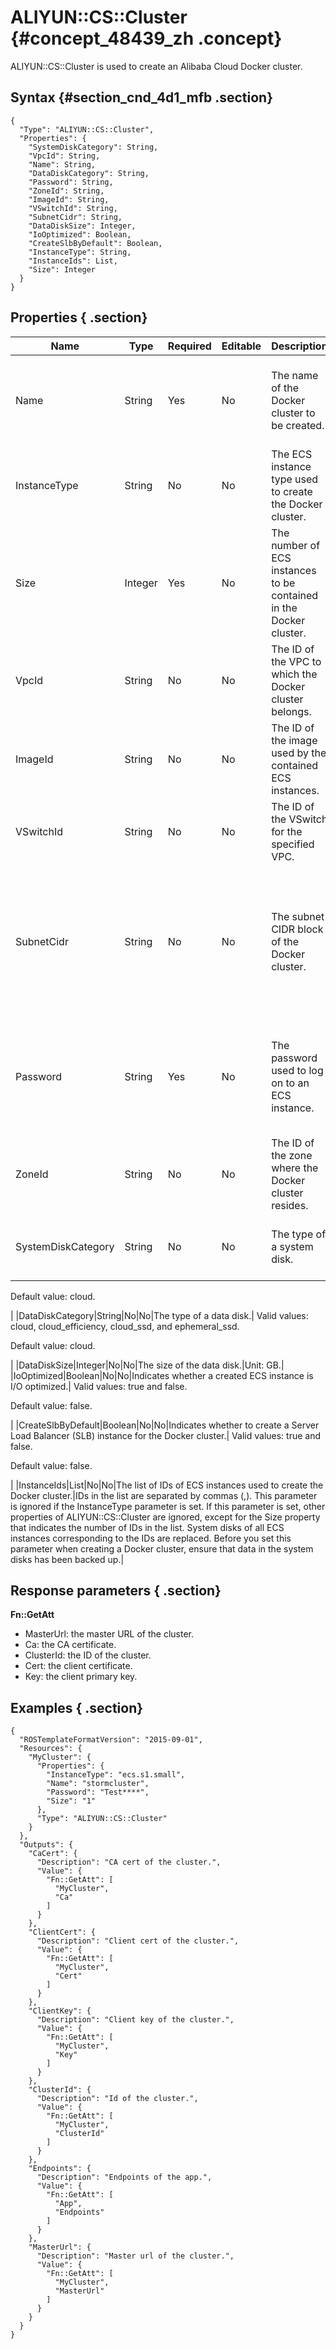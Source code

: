 # ALIYUN::CS::Cluster {#concept_48439_zh .concept}

ALIYUN::CS::Cluster is used to create an Alibaba Cloud Docker cluster.

## Syntax {#section_cnd_4d1_mfb .section}

```language-json
{
  "Type": "ALIYUN::CS::Cluster",
  "Properties": {
    "SystemDiskCategory": String,
    "VpcId": String,
    "Name": String,
    "DataDiskCategory": String,
    "Password": String,
    "ZoneId": String,
    "ImageId": String,
    "VSwitchId": String,
    "SubnetCidr": String,
    "DataDiskSize": Integer,
    "IoOptimized": Boolean,
    "CreateSlbByDefault": Boolean,
    "InstanceType": String,
    "InstanceIds": List,
    "Size": Integer
  }
}
```

## Properties { .section}

|Name|Type|Required|Editable|Description|Validity|
|----|----|--------|--------|-----------|--------|
|Name|String|Yes|No|The name of the Docker cluster to be created.|The name must be 1 to 64 characters in length and can contain letters, digits, and hyphens \(-\).|
|InstanceType|String|No|No|The ECS instance type used to create the Docker cluster.|None|
|Size |Integer|Yes|No|The number of ECS instances to be contained in the Docker cluster.|None|
|VpcId|String|No|No|The ID of the VPC to which the Docker cluster belongs.|None|
|ImageId|String|No|No|The ID of the image used by the contained ECS instances.|None|
|VSwitchId|String|No|No|The ID of the VSwitch for the specified VPC.|None|
|SubnetCidr|String|No|No|The subnet CIDR block of the Docker cluster.|The allowed subnet CIDR block ranges from 172.17.0.0/24 to 172.31.0.0/24. Make sure that the subnet CIDR block is different from that of the VPC.|
|Password|String|Yes|No|The password used to log on to an ECS instance.|The password must be 8 to 30 characters in length and can contain letters and digits. It cannot contain any special characters.|
|ZoneId|String|No|No|The ID of the zone where the Docker cluster resides.|None|
|SystemDiskCategory|String|No|No|The type of a system disk.| Valid values: cloud, cloud\_efficiency, cloud\_ssd, and ephemeral\_ssd.

 Default value: cloud.

 |
|DataDiskCategory|String|No|No|The type of a data disk.| Valid values: cloud, cloud\_efficiency, cloud\_ssd, and ephemeral\_ssd.

 Default value: cloud.

 |
|DataDiskSize|Integer|No|No|The size of the data disk.|Unit: GB.|
|IoOptimized|Boolean|No|No|Indicates whether a created ECS instance is I/O optimized.| Valid values: true and false.

 Default value: false.

 |
|CreateSlbByDefault|Boolean|No|No|Indicates whether to create a Server Load Balancer \(SLB\) instance for the Docker cluster.| Valid values: true and false.

 Default value: false.

 |
|InstanceIds|List|No|No|The list of IDs of ECS instances used to create the Docker cluster.|IDs in the list are separated by commas \(,\). This parameter is ignored if the InstanceType parameter is set. If this parameter is set, other properties of ALIYUN::CS::Cluster are ignored, except for the Size property that indicates the number of IDs in the list. System disks of all ECS instances corresponding to the IDs are replaced. Before you set this parameter when creating a Docker cluster, ensure that data in the system disks has been backed up.|

## Response parameters { .section}

**Fn::GetAtt**

-   MasterUrl: the master URL of the cluster.
-   Ca: the CA certificate.
-   ClusterId: the ID of the cluster.
-   Cert: the client certificate.
-   Key: the client primary key.

## Examples { .section}

```language-json
{
  "ROSTemplateFormatVersion": "2015-09-01",
  "Resources": {
    "MyCluster": {
      "Properties": {
        "InstanceType": "ecs.s1.small",
        "Name": "stormcluster",
        "Password": "Test****",
        "Size": "1"
      },
      "Type": "ALIYUN::CS::Cluster"
    }
  },
  "Outputs": {
    "CaCert": {
      "Description": "CA cert of the cluster.",
      "Value": {
        "Fn::GetAtt": [
          "MyCluster",
          "Ca"
        ]
      }
    },
    "ClientCert": {
      "Description": "Client cert of the cluster.",
      "Value": {
        "Fn::GetAtt": [
          "MyCluster",
          "Cert"
        ]
      }
    },
    "ClientKey": {
      "Description": "Client key of the cluster.",
      "Value": {
        "Fn::GetAtt": [
          "MyCluster",
          "Key"
        ]
      }
    },
    "ClusterId": {
      "Description": "Id of the cluster.",
      "Value": {
        "Fn::GetAtt": [
          "MyCluster",
          "ClusterId"
        ]
      }
    },
    "Endpoints": {
      "Description": "Endpoints of the app.",
      "Value": {
        "Fn::GetAtt": [
          "App",
          "Endpoints"
        ]
      }
    },
    "MasterUrl": {
      "Description": "Master url of the cluster.",
      "Value": {
        "Fn::GetAtt": [
          "MyCluster",
          "MasterUrl"
        ]
      }
    }
  }
}
```

